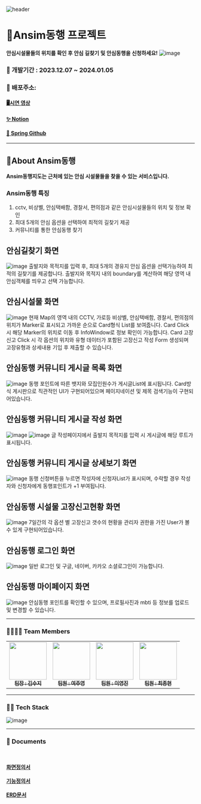 ![header](https://capsule-render.vercel.app/api?type=waving&color=auto&height=300&section=header&text=Ansim동행&fontSize=90)

# 🥩Ansim동행 프로젝트
**안심시설물들의 위치를 확인 후 안심 길찾기 및 안심동행을 신청하세요!**
![image](https://github.com/yeojuyeong/AnsimReact/assets/115797321/8b40f1c1-2887-4f6d-8a36-99acab8a5fce)

### 📅 개발기간 : 2023.12.07 ~ 2024.01.05
### 🎈 배포주소:
#### [🖥️시연 영상](https://drive.google.com/file/d/19owUb0n8qzNAa03vPbDJpYwpt_NHgHNZ/view?usp=drive_link)
#### [✨ Notion](https://www.notion.so/Ansim-Side-Project-7a78138f8e844e81ab86a6771b75d4cd)
#### [👀 Spring Github](https://github.com/yeojuyeong/AnsimSpring)
---

## 🥩About Ansim동행
**Ansim동행지도는 근처에 있는 안심 시설물들을 찾을 수 있는 서비스입니다.**

### Ansim동행 특징
1. cctv, 비상벨, 안심택배함, 경찰서, 편의점과 같은 안심시설물들의 위치 및 정보 확인
2. 최대 5개의 안심 옵션을 선택하여 최적의 길찾기 제공
3. 커뮤니티를 통한 안심동행 찾기

## 안심길찾기 화면
![image](https://github.com/yeojuyeong/AnsimReact/assets/115797321/c8152824-852e-496f-b221-ebc851965405)
출발지와 목적지를 입력 후, 최대 5개의 경유지 안심 옵션을 선택가능하여 최적의 길찾기를 제공합니다.
출발지와 목적지 내의 boundary를 계산하여 해당 영역 내 안심객체를 띄우고 선택 가능합니다.

## 안심시설물 화면
![image](https://github.com/yeojuyeong/AnsimReact/assets/115797321/7b25b2f6-3531-4ca0-b013-8d7d822d71e9)
현재 Map의 영역 내의 CCTV, 가로등 비상벨, 안심택배함, 경찰서, 편의점의 위치가 Marker로 표시되고 가까운 순으로 Card형식 List를 보여줍니다.
Card Click 시 해당 Marker의 위치로 이동 후 InfoWindow로 정보 확인이 가능합니다.
Card 고장신고 Click 시 각 옵션의 위치와 유형 데이터가 포함된 고장신고 작성 Form 생성되며 고장유형과 상세내용 기입 후 제출할 수 있습니다.

## 안심동행 커뮤니티 게시글 목록 화면
![image](https://github.com/yeojuyeong/AnsimReact/assets/115797321/15d3884c-0612-4e70-88ef-9ae2fb0647e9)
동행 포인트에 따른 뱃지와 모집인원수가 게시글List에 표시됩니다.
Card방식 게시판으로 직관적인 UI가 구현되어있으며 페이지네이션 및 제목 검색기능이 구현되어있습니다.

## 안심동행 커뮤니티 게시글 작성 화면
![image](https://github.com/yeojuyeong/AnsimReact/assets/115797321/82e43b64-1460-4af1-8d5b-734a78cb29b5)
![image](https://github.com/yeojuyeong/AnsimReact/assets/115797321/8c4c9338-08d6-406f-8247-ca4bb4b67a75)
글 작성페이지에서 출발지 목적지를 입력 시 게시글에 해당 루트가 표시됩니다.

## 안심동행 커뮤니티 게시글 상세보기 화면
![image](https://github.com/yeojuyeong/AnsimReact/assets/115797321/15671ed1-020f-4266-8788-d0113f4d747a)
동행 신청버튼을 누르면 작성자에 신청자List가 표시되며, 수락할 경우 작성자와 신청자에게 동행포인트가 +1 부여됩니다.

## 안심동행 시설물 고장신고현황 화면
![image](https://github.com/yeojuyeong/AnsimReact/assets/115797321/8cd9338d-eb2b-4e2b-a5f5-8c44a9413838)
7일간의 각 옵션 별 고장신고 갯수의 현황을 관리자 권한을 가진 User가 볼 수 있게 구현되어있습니다.

## 안심동행 로그인 화면
![image](https://github.com/yeojuyeong/AnsimReact/assets/115797321/255e5f2e-71c3-484b-b812-94235675a9c3)
일반 로그인 및 구글, 네이버, 카카오 소셜로그인이 가능합니다.

## 안심동행 마이페이지 화면
![image](https://github.com/yeojuyeong/AnsimReact/assets/115797321/203c16df-7ada-4d14-9986-81db93141aec)
안심동행 포인트를 확인할 수 있으며, 프로필사진과 mbti 등 정보를 업로드 및 변경할 수 있습니다.

---

### 👨‍👩‍👧‍👦 Team Members
<table>
  <tbody>
    <tr>
      <td align="center"><a href="https://github.com/sszzKim"><img src="https://github.com/yeojuyeong/AnsimReact/assets/115797321/8d31af18-c8cf-43b7-9a76-4147d8aa690d" width="100px;" alt=""/><br /><sub><b>팀장 : 김수지</b></sub></a><br /></td>
      <td align="center"><a href="https://github.com/yeojuyeong"><img src="https://github.com/yeojuyeong/AnsimReact/assets/115797321/25c008a0-65a6-459f-af88-267f3555d8f0" width="100px;" alt=""/><br /><sub><b>팀원 : 여주영</b></sub></a><br /></td>
      <td align="center"><a href="https://github.com/hiim207"><img src="https://github.com/yeojuyeong/AnsimReact/assets/115797321/44b77798-332d-4ef8-ab17-96f7e5ab4b9a" width="100px;" alt=""/><br /><sub><b>팀원 : 이영진</b></sub></a><br /></td>
      <td align="center"><a href="https://github.com/JongBell"><img src="https://github.com/yeojuyeong/AnsimReact/assets/115797321/f29047f4-bf7d-4d28-a1dd-641bc9dd4526" width="100px;" alt=""/><br /><sub><b>팀원 : 최종현</b></sub></a><br /></td>
    </tr>
  </tbody>
</table>

---

### 👩‍💻 Tech Stack
![image](https://github.com/yeojuyeong/AnsimReact/assets/115797321/2598be93-dbc7-4f8c-93c6-83ae17216c8b)

---

### 📝 Documents
<br>

**[화면정의서](https://www.figma.com/file/ncJco24Wt7Dak1EJ8SBWWu/Ansim?type=design&node-id=0-1&mode=design&t=IoPxbIRJdAZz0yM8-0)**<br><br>
**[기능정의서](https://docs.google.com/spreadsheets/d/1w64dT5B8B7yvQfeYibCp4-_nueJtZFvDXKLu6ZiCfmo/edit?usp=sharing)**<br><br>
**[ERD문서](https://www.erdcloud.com/d/pQMSZLRgB3fK6y2gP)**<br><br>
